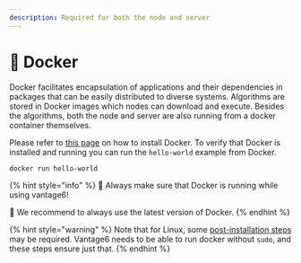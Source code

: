 ```yaml
---
description: Required for both the node and server
---
```


# 🐳 Docker

Docker facilitates encapsulation of applications and their dependencies in packages that can be easily distributed to diverse systems. Algorithms are stored in Docker images which nodes can download and execute. Besides the algorithms, both the node and server are also running from a docker container themselves.&#x20;

Please refer to [this page](https://docs.docker.com/engine/install/) on how to install Docker. To verify that Docker is installed and running you can run the `hello-world` example from Docker.

```bash
docker run hello-world
```

{% hint style="info" %}
🐳 Always make sure that Docker is running while using vantage6!

🐳 We recommend to always use the latest version of Docker.
{% endhint %}

{% hint style="warning" %}
Note that for Linux, some [post-installation steps](https://docs.docker.com/engine/install/linux-postinstall/) may be required. Vantage6 needs to be able to run docker without `sudo`, and these steps ensure just that.
{% endhint %}

